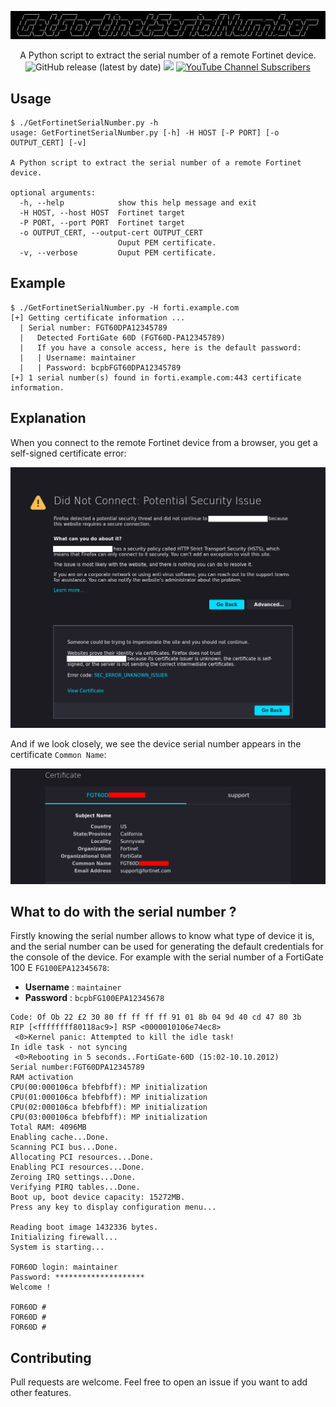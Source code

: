 ![](./.github/banner.png)

<p align="center">
    A Python script to extract the serial number of a remote Fortinet device.
    <br>
    <img alt="GitHub release (latest by date)" src="https://img.shields.io/github/v/release/p0dalirius/GetFortinetSerialNumber">
    <a href="https://twitter.com/intent/follow?screen_name=podalirius_" title="Follow"><img src="https://img.shields.io/twitter/follow/podalirius_?label=Podalirius&style=social"></a>
    <a href="https://www.youtube.com/channel/Podalirius_?sub_confirmation=1" title="Subscribe"><img alt="YouTube Channel Subscribers" src="https://img.shields.io/youtube/channel/subscribers/Podalirius_?style=social"></a>
    <br>
</p>



## Usage

```
$ ./GetFortinetSerialNumber.py -h
usage: GetFortinetSerialNumber.py [-h] -H HOST [-P PORT] [-o OUTPUT_CERT] [-v]

A Python script to extract the serial number of a remote Fortinet device. 

optional arguments:
  -h, --help            show this help message and exit
  -H HOST, --host HOST  Fortinet target
  -P PORT, --port PORT  Fortinet target
  -o OUTPUT_CERT, --output-cert OUTPUT_CERT
                        Ouput PEM certificate.
  -v, --verbose         Ouput PEM certificate.
```

## Example

```
$ ./GetFortinetSerialNumber.py -H forti.example.com
[+] Getting certificate information ...
  | Serial number: FGT60DPA12345789
  |   Detected FortiGate 60D (FGT60D-PA12345789)
  |   If you have a console access, here is the default password:
  |   | Username: maintainer
  |   | Password: bcpbFGT60DPA12345789
[+] 1 serial number(s) found in forti.example.com:443 certificate information.
```

## Explanation

When you connect to the remote Fortinet device from a browser, you get a self-signed certificate error:

![](./.github/no_hsts.png)

And if we look closely, we see the device serial number appears in the certificate `Common Name`: 

![](./.github/sn_in_cert.png)

## What to do with the serial number ?

Firstly knowing the serial number allows to know what type of device it is, and the serial number can be used for generating the default credentials for the console of the device. For example with the serial number of a FortiGate 100 E `FG100EPA12345678`:

 - **Username** : `maintainer`
 - **Password** : `bcpbFG100EPA12345678`

```
Code: Of Ob 22 £2 30 80 ff ff ff ff 91 01 8b 04 9d 40 cd 47 80 3b
RIP [<ffffffff80118ac9>] RSP <0000010106e74ec8>
 <0>Kernel panic: Attempted to kill the idle task!
In idle task - not syncing
 <0>Rebooting in 5 seconds..FortiGate-60D (15:02-10.10.2012)
Serial number:FGT60DPA12345789
RAM activation
CPU(00:000106ca bfebfbff): MP initialization
CPU(01:000106ca bfebfbff): MP initialization
CPU(02:000106ca bfebfbff): MP initialization
CPU(03:000106ca bfebfbff): MP initialization
Total RAM: 4096MB
Enabling cache...Done.
Scanning PCI bus...Done.
Allocating PCI resources...Done.
Enabling PCI resources...Done.
Zeroing IRQ settings...Done.
Verifying PIRQ tables...Done.
Boot up, boot device capacity: 15272MB.
Press any key to display configuration menu... 

Reading boot image 1432336 bytes.
Initializing firewall...
System is starting... 

FOR60D login: maintainer 
Password: ********************
Welcome ! 

FOR60D # 
FOR60D # 
FOR60D # 
```

## Contributing

Pull requests are welcome. Feel free to open an issue if you want to add other features.

